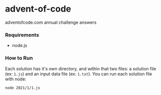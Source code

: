 # advent-of-code
adventofcode.com annual challenge answers

### Requirements
- node.js

### How to Run
Each solution has it's own directory, and within that two files: a solution file (ex: `1.js`) and an input data file (ex: `1.txt`). You can run each solution file with node:

`node 2021/1/1.js`
